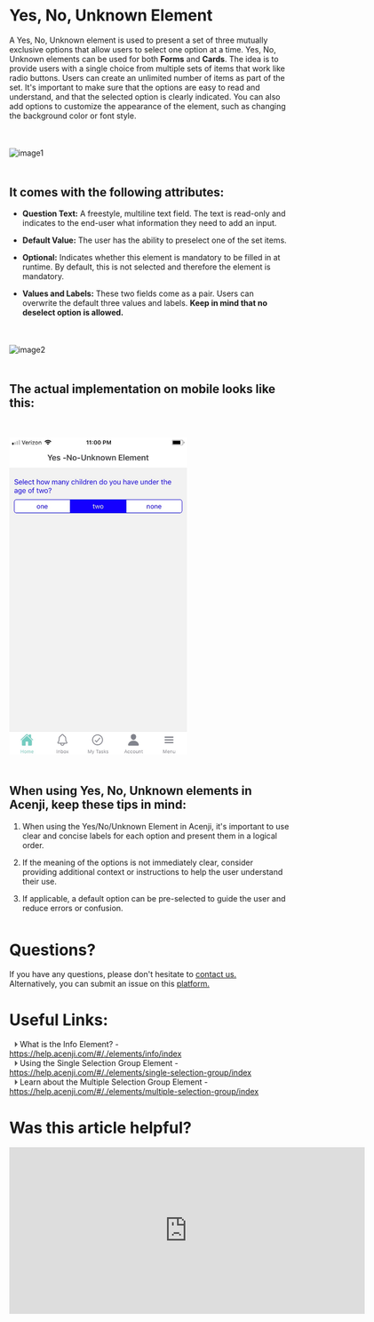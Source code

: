 # Yes, No, Unknown Element

A Yes, No, Unknown element is used to present a set of three mutually exclusive options that allow users to select one option at a time. Yes, No, Unknown elements can be used for both **Forms** and **Cards**. The idea is to provide users with a single choice from multiple sets of items that work like radio buttons. Users can create an unlimited number of items as part of the set. It's important to make sure that the options are easy to read and understand, and that the selected option is clearly indicated. You can also add options to customize the appearance of the element, such as changing the background color or font style.
<p style="margin-top:50px;"></p>

![image1](../../../../images/cards/elements/yes-no-unknown/yes-no-unknown.png)
<p style="margin-top:50px;"></p>

## It comes with the following attributes:

- **Question Text:** A freestyle, multiline text field. The text is read-only and indicates to the end-user what information they need to add an input.

- **Default Value:** The user has the ability to preselect one of the set items.

- **Optional:** Indicates whether this element is mandatory to be filled in at runtime. By default, this is not selected and therefore the element is mandatory.

- **Values and Labels:** These two fields come as a pair. Users can overwrite the default three values and labels. **Keep in mind that no deselect option is allowed.**

<p style="margin-top:50px;"></p>

![image2](../../../../images/cards/elements/yes-no-unknown/yes-no-unknown2.png)
<p style="margin-top:50px;"></p>

## The actual implementation on mobile looks like this:
<p style="margin-top:50px;"></p>

<img src="./images/cards/elements/yes-no-unknown/yes-no-unknown3.jpg" alt="" width="320">
<p style="margin-top:50px;"></p>

## When using Yes, No, Unknown elements in Acenji, keep these tips in mind:  
  
1. When using the Yes/No/Unknown Element in Acenji, it's important to use clear and concise labels for each option and present them in a logical order.  
  
2. If the meaning of the options is not immediately clear, consider providing additional context or instructions to help the user understand their use.  
  
3. If applicable, a default option can be pre-selected to guide the user and reduce errors or confusion.  
  



<p style="margin-top:50px;"></p>



# Questions? 

If you have any questions, please don't hesitate to <a href="https://www.acenji.com/contact" target="_blank" rel="noopener">contact us.</a>   
Alternatively, you can submit an issue on this <a href="https://github.com/acenji/acenji-help/issues" target="_blank" rel="noopener">platform.</a>  
<p style="margin-top:30px;"></p>


# Useful Links:

<span class="triangle"></span> What is the Info Element? - https://help.acenji.com/#/./elements/info/index  
<span class="triangle"></span> Using the Single Selection Group Element - https://help.acenji.com/#/./elements/single-selection-group/index  
<span class="triangle"></span> Learn about the Multiple Selection Group Element - https://help.acenji.com/#/./elements/multiple-selection-group/index  

<style>
.triangle {
display: inline-block;
width: 0;
height: 0;
border-style: solid;
border-width: 5px 0 5px 5px;
border-color: transparent transparent transparent #595959;
margin-left: 10px;
}
</style>
<p style="margin-top:30px;"></p>

# Was this article helpful?

<iframe src="https://docs.google.com/forms/d/e/1FAIpQLScu4dVIs7wnjIxfPxRpnxBMh-89r7lJrs4pVhf8UE9jc91Fgw/viewform?embedded=true" width="640" height="300" frameborder="0" marginheight="0" marginwidth="0">Wird geladen…</iframe>








